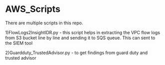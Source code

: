 # AWS_Scripts

There are multiple scripts in this repo.

1)FlowLogs2InsightIDR.py - this script helps in extracting the VPC flow logs from S3 bucket line by line and sending it to SQS queue. This can sent to the  SIEM tool

2)Guardduty_TrustedAdvisor.py - to get findings from guard duty and trusted advisor
